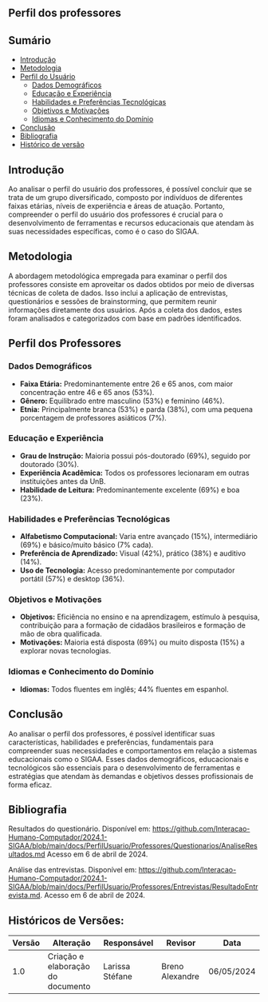 ## Perfil dos professores

## Sumário
* [Introdução](#Introdução)
* [Metodologia](#Metodologia)
* [Perfil do Usuário](#Perfil-do-Usuário)
    * [Dados Demográficos](#Dados-Demográficos)
    * [Educação e Experiência](#Educação-e-Experiência)
    * [Habilidades e Preferências Tecnológicas](#Habilidades-e-Preferências-Tecnológicas)
    * [Objetivos e Motivações](#Objetivos-e-Motivações)
    * [Idiomas e Conhecimento do Domínio](#Idiomas-e-Conhecimento-do-Domínio)
* [Conclusão](#Conclusão)
* [Bibliografia](#Bibliografia)
* [Histórico de versão](#Histórico-de-versão)


## Introdução
Ao analisar o perfil do usuário dos professores, é possível concluir que se trata de um grupo diversificado, composto por indivíduos de diferentes faixas etárias, níveis de experiência e áreas de atuação. Portanto, compreender o perfil do usuário dos professores é crucial para o desenvolvimento de ferramentas e recursos educacionais que atendam às suas necessidades específicas, como é o caso do SIGAA. 

## Metodologia

A abordagem metodológica empregada para examinar o perfil dos professores consiste em aproveitar os dados obtidos por meio de diversas técnicas de coleta de dados. Isso inclui a aplicação de entrevistas, questionários e sessões de brainstorming, que permitem reunir informações diretamente dos usuários. Após a coleta dos dados, estes foram analisados e categorizados com base em padrões identificados.

## Perfil dos Professores

### Dados Demográficos

- **Faixa Etária:** Predominantemente entre 26 e 65 anos, com maior concentração entre 46 e 65 anos (53%).
- **Gênero:** Equilibrado entre masculino (53%) e feminino (46%).
- **Etnia:** Principalmente branca (53%) e parda (38%), com uma pequena porcentagem de professores asiáticos (7%).

### Educação e Experiência

- **Grau de Instrução:** Maioria possui pós-doutorado (69%), seguido por doutorado (30%).
- **Experiência Acadêmica:** Todos os professores lecionaram em outras instituições antes da UnB.
- **Habilidade de Leitura:** Predominantemente excelente (69%) e boa (23%).

### Habilidades e Preferências Tecnológicas

- **Alfabetismo Computacional:** Varia entre avançado (15%), intermediário (69%) e básico/muito básico (7% cada).
- **Preferência de Aprendizado:** Visual (42%), prático (38%) e auditivo (14%).
- **Uso de Tecnologia:** Acesso predominantemente por computador portátil (57%) e desktop (36%).

### Objetivos e Motivações

- **Objetivos:** Eficiência no ensino e na aprendizagem, estímulo à pesquisa, contribuição para a formação de cidadãos brasileiros e formação de mão de obra qualificada.
- **Motivações:** Maioria está disposta (69%) ou muito disposta (15%) a explorar novas tecnologias.

### Idiomas e Conhecimento do Domínio

- **Idiomas:** Todos fluentes em inglês; 44% fluentes em espanhol.

## Conclusão

Ao analisar o perfil dos professores, é possível identificar suas características, habilidades e preferências, fundamentais para compreender suas necessidades e comportamentos em relação a sistemas educacionais como o SIGAA. Esses dados demográficos, educacionais e tecnológicos são essenciais para o desenvolvimento de ferramentas e estratégias que atendam às demandas e objetivos desses profissionais de forma eficaz.

## Bibliografia

Resultados do questionário. Disponível em: <https://github.com/Interacao-Humano-Computador/2024.1-SIGAA/blob/main/docs/PerfilUsuario/Professores/Questionarios/AnaliseResultados.md> Acesso em 6 de abril de 2024.

Análise das entrevistas. Disponível em: <https://github.com/Interacao-Humano-Computador/2024.1-SIGAA/blob/main/docs/PerfilUsuario/Professores/Entrevistas/ResultadoEntrevista.md>. Acesso em 6 de abril de 2024.

## Históricos de Versões:

| Versão | Alteração | Responsável | Revisor | Data |
| - | - | - | - | - |
| 1.0 | Criação e elaboração do documento | Larissa Stéfane | Breno Alexandre | 06/05/2024 |
